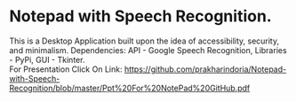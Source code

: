 # Notepad with Speech Recognition.
This is a Desktop Application built upon the idea of accessibility, security, and minimalism. 
Dependencies:
API - Google Speech Recognition, 
Libraries - PyPi, 
GUI - Tkinter.
<br>
For Presentation Click On Link:
https://github.com/prakharindoria/Notepad-with-Speech-Recognition/blob/master/Ppt%20For%20NotePad%20GitHub.pdf
